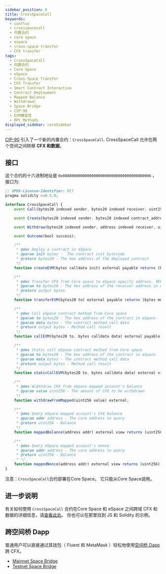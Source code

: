 ```yaml
---
sidebar_position: 6
title: CrossSpaceCall
keywords:
  - conflux
  - crossspacecall
  - 内置合约
  - core space
  - espace
  - cross-space transfer
  - CFX transfer
tags:
  - CrossSpaceCall
  - 内置合约
  - Core Space
  - eSpace
  - Cross-Space Transfer
  - CFX Transfer
  - Smart Contract Interaction
  - Contract Deployment
  - Mapped Balance
  - Withdrawal
  - Space Bridge
  - CIP-90
  - EVM兼容性
  - RPC Methods
displayed_sidebar: coreSidebar
---
```


[CIP-90](https://github.com/Conflux-Chain/CIPs/blob/master/CIPs/cip-90.md) 引入了一个新的内置合约：`CrossSpaceCall`. CrossSpaceCall 允许在两个空间之间转移 **CFX 和数据**。

## 接口

这个合约的十六进制地址是 `0x0888000000000000000000000000000000000006` ，接口为:

```js
// SPDX-License-Identifier: MIT
pragma solidity >=0.5.0;

interface CrossSpaceCall {
    event Call(bytes20 indexed sender, bytes20 indexed receiver, uint256 value, uint256 nonce, bytes data);

    event Create(bytes20 indexed sender, bytes20 indexed contract_address, uint256 value, uint256 nonce, bytes init);

    event Withdraw(bytes20 indexed sender, address indexed receiver, uint256 value, uint256 nonce);

    event Outcome(bool success);

    /**
     * @dev Deploy a contract in eSpace
     * @param init bytes -  The contract init bytecode
     * @return bytes20 - The hex address of the deployed contract
     */
    function createEVM(bytes calldata init) external payable returns (bytes20);

    /**
     * @dev Transfer CFX from Core space to eSpace specify address. 转账金额由交易值指定。
     * @param to bytes20 - The hex address of the receiver address in eSpace
     * @return output bytes
     */
    function transferEVM(bytes20 to) external payable returns (bytes memory output);

    /**
     * @dev Call eSpace contract method from Core space
     * @param to bytes20 - The hex address of the contract in eSpace
     * @param data bytes - The contract method call data
     * @return output bytes - Method call result
     */ 
    function callEVM(bytes20 to, bytes calldata data) external payable returns (bytes memory output);

    /**
     * @dev Static call eSpace contract method from Core space
     * @param to bytes20 - The hex address of the contract in eSpace
     * @param data bytes - The contract method call data
     * @return output bytes - Method call result
     */ 
    function staticCallEVM(bytes20 to, bytes calldata data) external view returns (bytes memory output);

    /**
     * @dev Widthdraw CFX from eSpace mapped account's balance
     * @param value uint256 - The amount of CFX to be withdrawn
     */ 
    function withdrawFromMapped(uint256 value) external;

    /**
     * @dev Query eSpace mapped account's CFX balance
     * @param addr address - The core address to query
     * @return uint256 - Balance
     */
    function mappedBalance(address addr) external view returns (uint256);

    /**
     * @dev Query eSpace mapped account's nonce
     * @param addr address - The core address to query
     * @return uint256 - Balance
     * */ 
    function mappedNonce(address addr) external view returns (uint256);
}
```

注意：`CrossSpaceCall`合约部署在Core Space。 它只能从Core Space调用。

## 进一步说明

有关如何使用 `CrossSpaceCall` 合约在Core Space 和 eSpace 之间跨域 CFX 和数据的详细信息，请[查看此处](/docs/espace/build/cross-space-bridge)。 你也可以在那里找到 JS 和 Solidity 的示例。

## 跨空间桥 Dapp

普通用户可以直接通过其钱包（ Fluent 和 MetaMask ）轻松地使用[空间桥 Dapp](https://confluxhub.io/espace-bridge/cross-space) 跨 CFX。

* [Mainnet Space Bridge](https://confluxhub.io/espace-bridge/cross-space)
* [Testnet Space Bridge](https://test.confluxhub.io/espace-bridge/cross-space)
